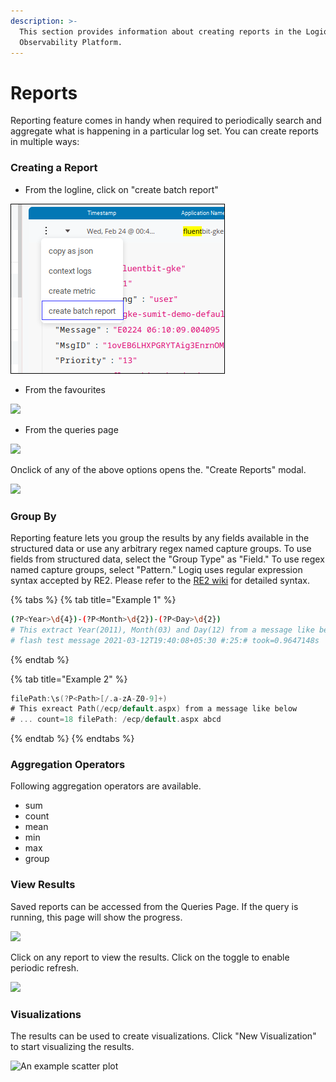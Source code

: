 ```yaml
---
description: >-
  This section provides information about creating reports in the Logiq
  Observability Platform.
---
```


# Reports

Reporting feature comes in handy when required to periodically search and aggregate what is happening in a particular log set. You can create reports in multiple ways:

### Creating a Report

* From the logline, click on "create batch report"

![](../../.gitbook/assets/flash-high-level-reports.png)

* From the favourites

![](../../.gitbook/assets/flash-high-level-reports\(1\).png)

* From the queries page

![](../../.gitbook/assets/flash-high-level-reports\(2\).png)

Onclick of any of the above options opens the. "Create Reports" modal.

![](../../.gitbook/assets/flash-high-level-reports\(7\).png)

### Group By

Reporting feature lets you group the results by any fields available in the structured data or use any arbitrary regex named capture groups. To use fields from structured data, select the "Group Type" as "Field." To use regex named capture groups, select "Pattern." Logiq uses regular expression syntax accepted by RE2. Please refer to the [RE2 wiki](https://github.com/google/re2/wiki/Syntax) for detailed syntax.

{% tabs %}
{% tab title="Example 1" %}
```bash
(?P<Year>\d{4})-(?P<Month>\d{2})-(?P<Day>\d{2}) 
# This extract Year(2011), Month(03) and Day(12) from a message like below
# flash test message 2021-03-12T19:40:08+05:30 #:25:# took=0.9647148s
```
{% endtab %}

{% tab title="Example 2" %}
```go
filePath:\s(?P<Path>[/.a-zA-Z0-9]+)
# This exreact Path(/ecp/default.aspx) from a message like below
# ... count=18 filePath: /ecp/default.aspx abcd
```
{% endtab %}
{% endtabs %}

### Aggregation Operators

Following aggregation operators are available.

* sum
* count
* mean
* min
* max
* group

### View Results

Saved reports can be accessed from the Queries Page. If the query is running, this page will show the progress. 

![](../../.gitbook/assets/flash-high-level-reports\(4\).png)

Click on any report to view the results. Click on the toggle to enable periodic refresh.

![](../../.gitbook/assets/flash-high-level-reports\(5\).png)

### Visualizations

The results can be used to create visualizations. Click "New Visualization" to start visualizing the results. 

![An example scatter plot](../../.gitbook/assets/newplot\(3\).png)

